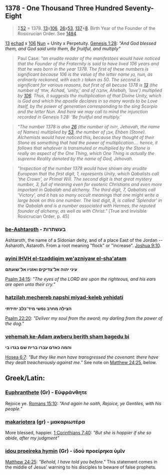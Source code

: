 ## 1378 - One Thousand Three Hundred Seventy-Eight
> Σ[52](52) = 1378. [13](13)x[106](106), [26](26)x[53](53), [137](137)+[8](8). Birth Year of the Founder of the Rosicrucian Order. See [1484](1484).

[13](13) [echad](/keys/AChD) x [106](106) [Nun](/keys/NVN) = Unity x Perpetuity. [Genesis 1:28](http://biblehub.com/genesis/1-28.htm): *"And God blessed them, and God said unto them, Be fruitful, and multiply"*

> Paul Case: *"an erudite reader of the manifestoes would have noticed that the Founder of the Fraternity is said to have lived 106 years and that he was born in the year 1378. The first of these numbers is significant because 106 is the value of the letter name נון, nun, as ordinarily reckoned, with each נ taken as 50. The second is significant for various reasons, but first of all becuse 1378 is [13](13) (the number of אחד, Achad, 'unity,' and of אהבה, Ahebah, 'love') multiplied by [106](106). Thus, it suggests the multiplication of that Divine Unity, which is God and which the apostle declares in so many words to be Love itself, by the power of generation corresponding to the sing Scorpio and the letter Nun. And here we may call to mind the injunction recorded in Genesis 1:28: 'Be fruitful and multiply.'*

> *"The number 1378 is also [26](26) (the number of יהוה, Jehovah, the name of Names) multiplied by [53](53), the number of אבן, Ehben (Stone). Alchemists would have noticed this, because they thought of their Stone as something that had the power of multiplication.... hence, it follows that whatever is transmuted or multiplied by the Stone is really an aspect of the One Thing, which One Thing is actually the supreme Reality denoted by the name of God, Jehovah.*

> *"Inspection of the number 1378 would have shown any erudite European that the first digit, 1, represents Unity, which Qabalists call 'the Crown', or Primal Will. The second digit is that great mystery number, 3, full of meaning even for exoteric Christians and even more important in Qabalah and alchemy. The third digit, 7, Qabalists call 'Victory', and it has so many occult meanings that one might write a large book on this one number. The last digit, 8, is called 'Splendor' in the Qabalah and is a number associated with Hermes, the reputed founder of alchemy, as well as with Christ."* [True and Invisible Rosicrucian Order, p. 45]

### [be-Ashtaroth](/keys/BOShThRVTh) - בעשתרות
Ashtaroth, the name of a Sidonian deity, and of a place East of the Jordan -- Asharoth, Astaroth. From a root meaning "flock" or "increase". [Joshua 9:10](http://biblehub.com/joshua/9-10.htm).

### [ayini IHVH el-tzaddiqim we'azniyaw el-sha'atam](/keys/OINI.IHVH.AL-TzDIQIM.VAZNIV.AL-ShVOThM)
**עיני יהוה אל־צדיקים ואזניו אל־שועתם**

[Psalm 34:15](http://biblehub.com/psalms/34-15.htm): *"The eyes of the LORD are upon the righteous, and his ears are open unto their cry."*

### [hatzilah mechereb napshi miyad-keleb yehidati](/keys/HTzILH.MChRB.NPShI.MID-KLB.IChIDThI)
**הצילה מחרב נפשי מיד־כלב יחידתי**

[Psalm 22:20](http://biblehub.com/psalms/22-20.htm): *"Deliver my soul from the sword; my darling from the power of the dog."*

### [vehemah ke-Adam awberu berith sham bagedu bi](/keys/VHMH.KADM.OBRV.BRITh.ShM.BGDV.BI)
**והמה כאדם עברו ברית שם בגדו בי**

[Hosea 6:7](http://biblehub.com/hosea/6-7.htm): *"But they like men have transgressed the covenant: there have they dealt treacherously against me."* See note on [Matthew 24:25](http://biblehub.com/matthew/24-25.htm), below.

## Greek/Latin:

### [Euphranthete](/greek?word=euphranthhte) (Gr) - Εὐφράνθητε
Rejoice ye. [Romans 15:10](http://biblehub.com/romans/15-10.htm): *"And again he saith, Rejoice, ye Gentiles, with his people."*

### [makariotera](/greek?word=makariOtera) (gr) - μακαριωτέρα
More blessed, happier. [1 Corinthians 7:40](http://biblehub.com/1_corinthians/7-40.htm): *"But she is happier if she so abide, after my judgment"*

### [idou proeireka hymin](/greek?word=idou.proeirhka.umin) (Gr) - ἰδοὺ προείρηκα ὑμῖν
[Matthew 24:25](http://biblehub.com/matthew/24-25.htm): *"Behold, I have told you before."* This statement comes in the middle of Jesus' warning to his disciples to beware of false prophets.